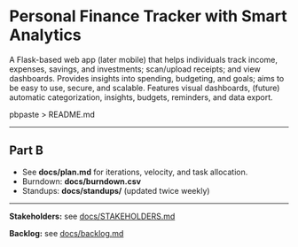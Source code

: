 # Personal Finance Tracker with Smart Analytics

A Flask-based web app (later mobile) that helps individuals track income, expenses, savings, and investments; scan/upload receipts; and view dashboards. Provides insights into spending, budgeting, and goals; aims to be easy to use, secure, and scalable. Features visual dashboards, (future) automatic categorization, insights, budgets, reminders, and data export.

pbpaste > README.md

---

## Part B
- See **docs/plan.md** for iterations, velocity, and task allocation.
- Burndown: **docs/burndown.csv**
- Standups: **docs/standups/** (updated twice weekly)

---

**Stakeholders:** see [docs/STAKEHOLDERS.md](docs/STAKEHOLDERS.md)

**Backlog:** see [docs/backlog.md](docs/backlog.md)
